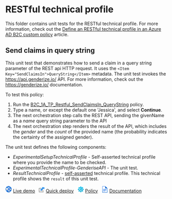 # RESTful technical profile

This folder contains unit tests for the RESTful technical profile. For more information, check out the [Define an RESTful technical profile in an Azure AD B2C custom policy](https://docs.microsoft.com/azure/active-directory-b2c/restful-technical-profile) article.

## Send claims in query string

This unit test that demonstrates how to send a claim in a query string parameter of the REST api HTTP request. It uses the `<Item Key="SendClaimsIn">QueryString</Item>` metadata. The unit test invokes the <https://api.genderize.io/> API. For more information, check out the <https://genderize.io/> documentation.

To test this policy:

1. Run the [B2C_1A_TP_Restful_SendClaimsIn_QueryString](https://b2clivedemo.b2clogin.com/b2clivedemo.onmicrosoft.com/B2C_1A_TP_Restful_SendClaimsIn_QueryString/oauth2/v2.0/authorize?client_id=cfaf887b-a9db-4b44-ac47-5efff4e2902c&nonce=defaultNonce&redirect_uri=https%3A%2F%2Fjwt.ms&scope=openid&response_type=id_token&prompt=login) policy.
1. Type a name, or except the default one 'Jessica', and select **Continue**.
1. The next orchestration step calls the REST API, sending the givenName as a _name_ query string parameter to the API
1. The next orchestration step renders the result of the API, which includes the _gender_ and the _count_ of the provided name (the probability indicates the certainty of the assigned gender).


The unit test defines the following components:

- *ExperimentalSetupTechnicalProfile* - Self-asserted technical profile where you provide the name to be checked.
- *ExperimentalTechnicalProfile-GenderiseAPI* - The unit test.
- *ResultTechnicalProfile* - [self-asserted](https://docs.microsoft.com/azure/active-directory-b2c/self-asserted-technical-profile) technical profile. This technical profile shows the `result` of this unit test.

![live demo](../../media/demo.png) [Live demo](https://b2clivedemo.b2clogin.com/b2clivedemo.onmicrosoft.com/B2C_1A_TP_Restful_SendClaimsIn_QueryString/oauth2/v2.0/authorize?client_id=cfaf887b-a9db-4b44-ac47-5efff4e2902c&nonce=defaultNonce&redirect_uri=https%3A%2F%2Fjwt.ms&scope=openid&response_type=id_token&prompt=login) &nbsp;  ![Quick deploy](../../media/deploy.png) [Quick deploy](https://b2ciefsetupapp.azurewebsites.net/) &nbsp; ![policy](../../media/policy.png) [Policy](TP_Restful_SendClaimsIn_QueryString) &nbsp; ![documentation](../../media/doc.png) [Documentation](https://docs.microsoft.com/azure/active-directory-b2c/restful-technical-profile)

